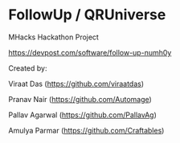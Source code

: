# FollowUp / QRUniverse
MHacks Hackathon Project

https://devpost.com/software/follow-up-numh0y

Created by:

Viraat Das (https://github.com/viraatdas)

Pranav Nair (https://github.com/Automage)

Pallav Agarwal (https://github.com/PallavAg)

Amulya Parmar (https://github.com/Craftables)
